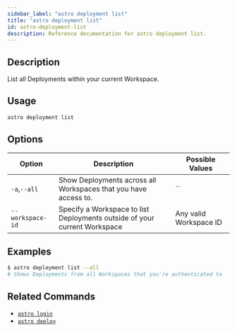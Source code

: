 ```yaml
---
sidebar_label: "astro deployment list"
title: "astro deployment list"
id: astro-deployment-list
description: Reference documentation for astro deployment list.
---
```


## Description

List all Deployments within your current Workspace.

## Usage

```sh
astro deployment list
```

## Options

| Option  | Description                             | Possible Values |
| ------- | --------------------------------------- | --------------- |
| `-a`,`--all` | Show Deployments across all Workspaces that you have access to. | ``              |
| `--workspace-id` | Specify a Workspace to list Deployments outside of your current Workspace | Any valid Workspace ID                                            |

## Examples

```sh
$ astro deployment list --all
# Shows Deployments from all Workspaces that you're authenticated to
```

## Related Commands

- [`astro login`](cli/astro-login.md)
- [`astro deploy`](cli/astro-deploy.md)
